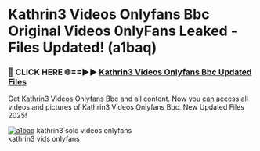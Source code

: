 # Kathrin3 Videos Onlyfans Bbc Original Videos 0nlyFans Leaked - Files Updated! (a1baq)

<h3>🔴 CLICK HERE 🌐==►► <a href="https://tinyurl.com/2jnfzry5" rel="nofollow">Kathrin3 Videos Onlyfans Bbc Updated Files</a></h3>

Get Kathrin3 Videos Onlyfans Bbc and all content. Now you can access all videos and pictures of Kathrin3 Videos Onlyfans Bbc. New Updated Files 2025!

[![a1baq](https://i.imgur.com/GyGTBgg.gif)](https://tinyurl.com/2jnfzry5)
kathrin3 solo videos onlyfans<br>
kathrin3 vids onlyfans